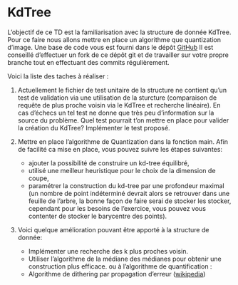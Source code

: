 # KdTree

L’objectif de ce TD est la familiarisation avec la structure de donnée KdTree.
Pour ce faire nous allons mettre en place un algorithme que quantization
d’image.
Une base de code vous est fourni dans le dépôt [GitHub](https://github.com/czanni/KdTree)
Il est conseillé d’effectuer un fork de ce dépôt git et de travailler sur votre
propre branche tout en effectuant des commits régulièrement.

Voici la liste des taches à réaliser :

1) Actuellement le fichier de test unitaire de la structure ne contient qu’un 
test de validation via une utilisation de la sturcture (comparaison de requête
de plus proche voisin via le KdTree et recherche linéaire). En cas
d’échecs un tel test ne donne que très peu d’information sur la source du problème.
Quel test pourrait t’on mettre en place pour valider la création du KdTree? 
Implémenter le test proposé.

2) Mettre en place l’algorithme de Quantization dans la fonction main. 
Afin de facilité ca mise en place, vous pouvez suivre les étapes suivantes:
	- ajouter la possibilité de construire un kd-tree équilibré,
	- utilisé une meilleur heuristique pour le choix de la dimension de coupe,
	- paramétrer la construction du kd-tree par une profondeur maximal (un nombre de point
indéterminé devrait alors se retrouver dans une feuille de l’arbre, la bonne façon de faire serai de stocker les stocker, cependant pour les besoins de l’exercice, vous pouvez vous contenter de stocker le barycentre des points).

3) Voici quelque amélioration pouvant être apporté à la structure de donnée:
	- Implémenter une recherche des k plus proches voisin.
	- Utiliser l’algorithme de la médiane des médianes pour obtenir une
	construction plus efficace.
ou à l’algorithme de quantification :
	-  Algorithme de dithering par propagation d’erreur ([wikipedia](https://en.wikipedia.org/wiki/Floyd–Steinberg_dithering))
